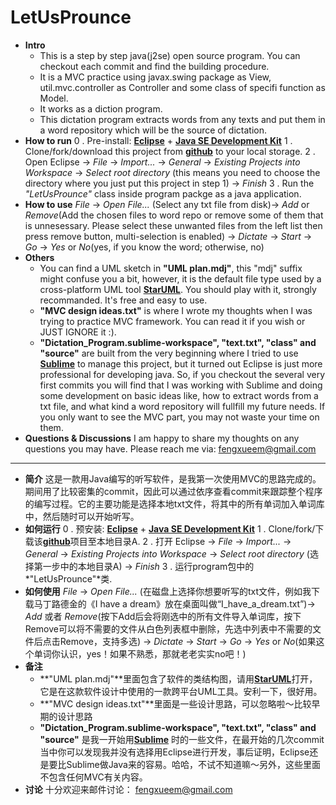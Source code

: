 # LetUsProunce

+ **Intro**
	- This is a step by step java(j2se) open source program. You can checkout each commit and find the building procedure.
	- It is a MVC practice using javax.swing package as View, util.mvc.controller as Controller and some class of specifi function as Model.
	- It works as a diction program.
	- This dictation program extracts words from any texts and put them in a word repository which will be the source of dictation.
+ **How to run** 
 	0 .  Pre-install: [**Eclipse**](https://www.eclipse.org/) + [**Java SE Development Kit**](http://www.oracle.com/technetwork/java/javase/downloads/index.html.)
	1 .  Clone/fork/download this project from [**github**](https://github.com/fengxueem/Dictation-Program) to your local storage.
	2 .  Open Eclipse -> *File* -> *Import...* -> *General* -> *Existing Projects into Workspace* -> *Select root directory* (this means you need to choose the directory where you just put this project in step 1) -> *Finish*
	3 . Run the *"LetUsProunce"* class inside program packge as a java application.
+ **How to use** 
*File* ->  *Open File...* (Select any txt file from disk)-> *Add* or *Remove*(Add the chosen files to word repo or remove some of them that is unnesessary. Please select these unwanted files from the left list then press remove button, multi-selection is enabled) -> *Dictate* -> *Start* -> *Go* -> *Yes* or *No*(yes, if you know the word; otherwise, no)
+ **Others**
	- You can find a UML sketch in **"UML plan.mdj"**, this "mdj" suffix might confuse you a bit, however, it is the default file type used by a cross-platform UML tool [**StarUML**](https://staruml.io). You should play with it, strongly recommanded. It's free and easy to use.
	- **"MVC design ideas.txt"** is where I wrote my thoughts when I was trying to practice MVC framework. You can read it if you wish or JUST IGNORE it :).
	- **"Dictation_Program.sublime-workspace", "text.txt", "class" and "source"** are built from the very beginning where I tried to use [**Sublime**](http://www.sublimetext.com/) to manage this project, but it turned out Eclipse is just more professional for developing java. So, if you checkout the several very first commits you will find that I was working with Sublime and doing some development on basic ideas like, how to extract words from a txt file, and what kind a word repository will fullfill my future needs. If you only want to see the MVC part, you may not waste your time on them.
+ **Questions & Discussions**
	I am happy to share my thoughts on any questions you may have. 
	Please reach me via: fengxueem@gmail.com
---
+ **简介**
	这是一款用Java编写的听写软件，是我第一次使用MVC的思路完成的。期间用了比较密集的commit，因此可以通过依序查看commit来跟踪整个程序的编写过程。它的主要功能是选择本地txt文件，将其中的所有单词加入单词库中，然后随时可以开始听写。
+ **如何运行** 
 	0 .  预安装: [**Eclipse**](https://www.eclipse.org/) + [**Java SE Development Kit**](http://www.oracle.com/technetwork/java/javase/downloads/index.html.)
	1 .  Clone/fork/下载该[**github**](https://github.com/fengxueem/Dictation-Program)项目至本地目录A.
	2 .  打开 Eclipse -> *File* -> *Import...* -> *General* -> *Existing Projects into Workspace* -> *Select root directory* (选择第一步中的本地目录A) -> *Finish*
	3 . 运行program包中的*"LetUsProunce"*类.
+ **如何使用** 
*File* ->  *Open File...* (在磁盘上选择你想要听写的txt文件，例如我下载马丁路德金的《I have a dream》放在桌面叫做“I_have_a_dream.txt”)-> *Add* 或者 *Remove*(按下Add后会将刚选中的所有文件导入单词库，按下Remove可以将不需要的文件从白色列表框中删除，先选中列表中不需要的文件后点击Remove，支持多选) -> *Dictate* -> *Start* -> *Go* -> *Yes* or *No*(如果这个单词你认识，yes！如果不熟悉，那就老老实实no吧！)
+ **备注**
	- **"UML plan.mdj"**里面包含了软件的类结构图，请用[**StarUML**](https://staruml.io)打开，它是在这款软件设计中使用的一款跨平台UML工具。安利一下，很好用。
	- **"MVC design ideas.txt"**里面是一些设计思路，可以忽略啦～比较早期的设计思路
	- **"Dictation_Program.sublime-workspace", "text.txt", "class" and "source"** 是我一开始用[**Sublime**](http://www.sublimetext.com/) 时的一些文件，在最开始的几次commit当中你可以发现我并没有选择用Eclipse进行开发，事后证明，Eclipse还是要比Sublime做Java来的容易。哈哈，不试不知道嘛～另外，这些里面不包含任何MVC有关内容。
+ **讨论**
	十分欢迎来邮件讨论： fengxueem@gmail.com
